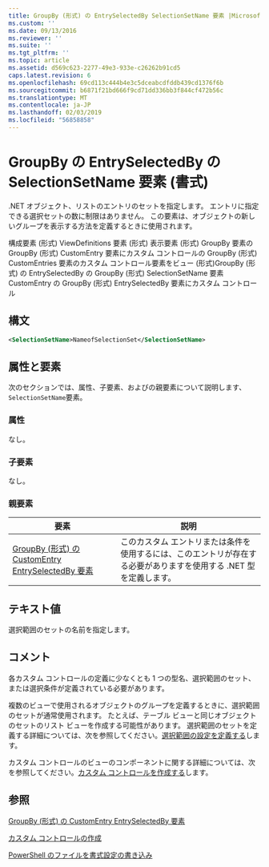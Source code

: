 ```yaml
---
title: GroupBy (形式) の EntrySelectedBy SelectionSetName 要素 |Microsoft Docs
ms.custom: ''
ms.date: 09/13/2016
ms.reviewer: ''
ms.suite: ''
ms.tgt_pltfrm: ''
ms.topic: article
ms.assetid: d569c623-2277-49e3-933e-c26262b91cd5
caps.latest.revision: 6
ms.openlocfilehash: 69cd113c444b4e3c5dceabcdfddb439cd1376f6b
ms.sourcegitcommit: b6871f21bd666f9cd71dd336bb3f844cf472b56c
ms.translationtype: MT
ms.contentlocale: ja-JP
ms.lasthandoff: 02/03/2019
ms.locfileid: "56858858"
---
```

# <a name="selectionsetname-element-for-entryselectedby-for-groupby-format"></a>GroupBy の EntrySelectedBy の SelectionSetName 要素 (書式)

.NET オブジェクト、リストのエントリのセットを指定します。 エントリに指定できる選択セットの数に制限はありません。 この要素は、オブジェクトの新しいグループを表示する方法を定義するときに使用されます。

構成要素 (形式) ViewDefinitions 要素 (形式) 表示要素 (形式) GroupBy 要素の GroupBy (形式) CustomEntry 要素にカスタム コントロールの GroupBy (形式) CustomEntries 要素のカスタム コントロール要素をビュー (形式)GroupBy (形式) の EntrySelectedBy の GroupBy (形式) SelectionSetName 要素 CustomEntry の GroupBy (形式) EntrySelectedBy 要素にカスタム コントロール

## <a name="syntax"></a>構文

```xml
<SelectionSetName>NameofSelectionSet</SelectionSetName>
```

## <a name="attributes-and-elements"></a>属性と要素

次のセクションでは、属性、子要素、およびの親要素について説明します、`SelectionSetName`要素。

### <a name="attributes"></a>属性

なし。

### <a name="child-elements"></a>子要素

なし。

### <a name="parent-elements"></a>親要素

|要素|説明|
|-------------|-----------------|
|[GroupBy (形式) の CustomEntry EntrySelectedBy 要素](./entryselectedby-element-for-customentry-for-groupby-format.md)|このカスタム エントリまたは条件を使用するには、このエントリが存在する必要がありますを使用する .NET 型を定義します。|

## <a name="text-value"></a>テキスト値

選択範囲のセットの名前を指定します。

## <a name="remarks"></a>コメント

各カスタム コントロールの定義に少なくとも 1 つの型名、選択範囲のセット、または選択条件が定義されている必要があります。

複数のビューで使用されるオブジェクトのグループを定義するときに、選択範囲のセットが通常使用されます。 たとえば、テーブル ビューと同じオブジェクトのセットのリスト ビューを作成する可能性があります。 選択範囲のセットを定義する詳細については、次を参照してください。[選択範囲の設定を定義する](./defining-selection-sets.md)します。

カスタム コントロールのビューのコンポーネントに関する詳細については、次を参照してください。[カスタム コントロールを作成する](./creating-custom-controls.md)します。

## <a name="see-also"></a>参照

[GroupBy (形式) の CustomEntry EntrySelectedBy 要素](./entryselectedby-element-for-customentry-for-groupby-format.md)

[カスタム コントロールの作成](./creating-custom-controls.md)

[PowerShell のファイルを書式設定の書き込み](./writing-a-powershell-formatting-file.md)
